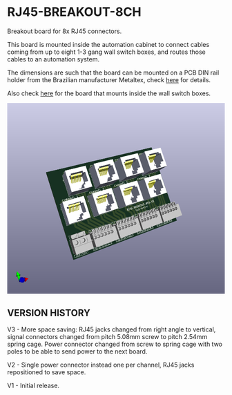 # RJ45-BREAKOUT-8CH

Breakout board for 8x RJ45 connectors.

This board is mounted inside the automation cabinet to connect cables coming from up to eight 1-3 gang wall switch boxes, and routes those cables to an automation system.

The dimensions are such that the board can be mounted on a PCB DIN rail holder from the Brazilian manufacturer Metaltex, check [here](https://www.metaltex.com.br/produtos/componentes/suportes/sp7-suporte-para-montagem-de-placa-de-circuito-impresso-em-trilho-din) for details.

Also check [here](https://github.com/thermseekr/RJ45-breakout-1ch) for the board that mounts inside the wall switch boxes.

![alt text](https://github.com/thermseekr/rj45-breakout-8ch/blob/main/V3/rj45-breakout-8ch-v3.png "RJ45-BREAKOUT-8CH-V3")

## VERSION HISTORY

V3 - More space saving: RJ45 jacks changed from right angle to vertical, signal connectors changed from pitch 5.08mm screw to pitch 2.54mm spring cage. Power connector changed from screw to spring cage with two poles to be able to send power to the next board.

V2 - Single power connector instead one per channel, RJ45 jacks repositioned to save space.

V1 - Initial release.
